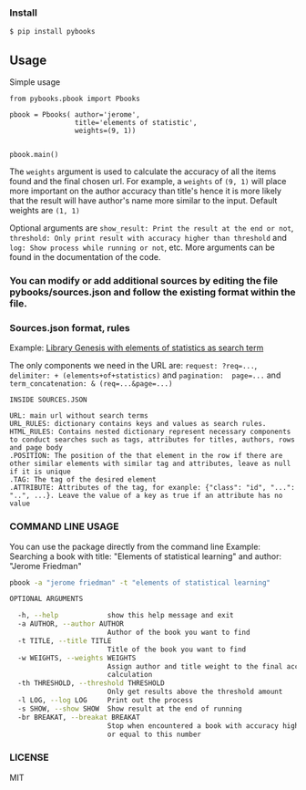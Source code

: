### Install
```sh
$ pip install pybooks
```

## Usage

Simple usage

```
from pybooks.pbook import Pbooks 

pbook = Pbooks( author='jerome',
                title='elements of statistic',
                weights=(9, 1)) 
         

pbook.main()
```

The ```weights``` argument is used to calculate the accuracy of all the items found and the final chosen url. For example, a ```weights``` of ```(9, 1)``` will place more important on the author accuracy than title's hence it is more likely that the result will have author's name more similar to the input. Default weights are ```(1, 1)```

Optional arguments are ```show_result: Print the result at the end or not```, ```threshold: Only print result with accuracy higher than threshold``` and ```log: Show process while running or not```, etc. More arguments can be found in the documentation of the code.

### You can modify or add additional sources by editing the file pybooks/sources.json and follow the existing format within the file.

### Sources.json format, rules

Example: 
[Library Genesis with elements of statistics as search term](http://gen.lib.rus.ec/search.php?&req=elements+of+statistics&phrase=1&view=simple&column=def&sort=def&sortmode=ASC&page=1)

The only components we need in the URL are: ```request: ?req=...```, ```delimiter: + (elements+of+statistics)``` and ```pagination: 
page=...``` and ```term_concatenation: & (req=...&page=...)```

```
INSIDE SOURCES.JSON

URL: main url without search terms
URL_RULES: dictionary contains keys and values as search rules.
HTML_RULES: Contains nested dictionary represent necessary components to conduct searches such as tags, attributes for titles, authors, rows and page body
.POSITION: The position of the that element in the row if there are other similar elements with similar tag and attributes, leave as null if it is unique
.TAG: The tag of the desired element
.ATTRIBUTE: Attributes of the tag, for exanple: {"class": "id", "...": "..", ...}. Leave the value of a key as true if an attribute has no value
```
### COMMAND LINE USAGE
You can use the package directly from the command line
Example: Searching a book with title: "Elements of statistical learning" and author: "Jerome Friedman"
```sh
pbook -a "jerome friedman" -t "elements of statistical learning"
```
```sh
OPTIONAL ARGUMENTS

  -h, --help            show this help message and exit
  -a AUTHOR, --author AUTHOR
                        Author of the book you want to find
  -t TITLE, --title TITLE
                        Title of the book you want to find
  -w WEIGHTS, --weights WEIGHTS
                        Assign author and title weight to the final accuracy
                        calculation
  -th THRESHOLD, --threshold THRESHOLD
                        Only get results above the threshold amount
  -l LOG, --log LOG     Print out the process
  -s SHOW, --show SHOW  Show result at the end of running
  -br BREAKAT, --breakat BREAKAT
                        Stop when encountered a book with accuracy higher than
                        or equal to this number
```

### LICENSE

MIT
